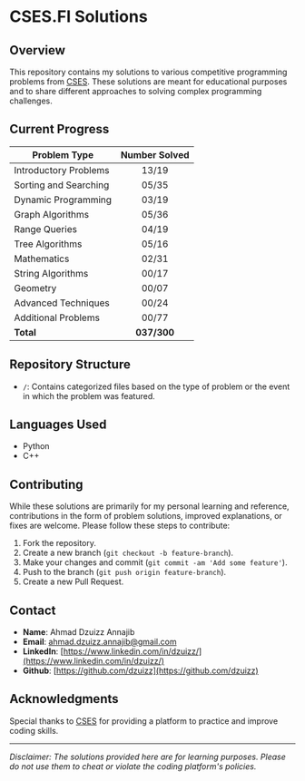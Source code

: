 # CSES.FI Solutions

## Overview

This repository contains my solutions to various competitive programming problems from [CSES](https://cses.fi/). These solutions are meant for educational purposes and to share different approaches to solving complex programming challenges.

## Current Progress

| Problem Type          | Number Solved |
| --------------------- | :-----------: |
| Introductory Problems |     13/19     |
| Sorting and Searching |     05/35     |
| Dynamic Programming   |     03/19     |
| Graph Algorithms      |     05/36     |
| Range Queries         |     04/19     |
| Tree Algorithms       |     05/16     |
| Mathematics           |     02/31     |
| String Algorithms     |     00/17     |
| Geometry              |     00/07     |
| Advanced Techniques   |     00/24     |
| Additional Problems   |     00/77     |
| **Total**             |  **037/300**  |

## Repository Structure

- `/`: Contains categorized files based on the type of problem or the event in which the problem was featured.

## Languages Used

- Python
- C++

## Contributing

While these solutions are primarily for my personal learning and reference, contributions in the form of problem solutions, improved explanations, or fixes are welcome. Please follow these steps to contribute:

1. Fork the repository.
2. Create a new branch (`git checkout -b feature-branch`).
3. Make your changes and commit (`git commit -am 'Add some feature'`).
4. Push to the branch (`git push origin feature-branch`).
5. Create a new Pull Request.

## Contact

- **Name**: Ahmad Dzuizz Annajib
- **Email**: <ahmad.dzuizz.annajib@gmail.com>
- **LinkedIn**: [https://www.linkedin.com/in/dzuizz/](https://www.linkedin.com/in/dzuizz/)
- **Github**: [https://github.com/dzuizz](https://github.com/dzuizz)

## Acknowledgments

Special thanks to [CSES](https://cses.fi/) for providing a platform to practice and improve coding skills.

---

_Disclaimer: The solutions provided here are for learning purposes. Please do not use them to cheat or violate the coding platform's policies._
